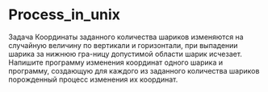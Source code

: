 # Process_in_unix

Задача
Координаты заданного количества шариков изменяются на случайную величину по вертикали и горизонтали, при выпадении шарика за нижнюю гра-ницу допустимой области шарик исчезает. Напишите программу изменения координат одного шарика и программу, создающую для каждого из заданного количества шариков порожденный процесс изменения их координат.
